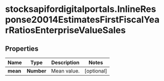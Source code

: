 # stocksapifordigitalportals.InlineResponse20014EstimatesFirstFiscalYearRatiosEnterpriseValueSales

## Properties

Name | Type | Description | Notes
------------ | ------------- | ------------- | -------------
**mean** | **Number** | Mean value. | [optional] 


